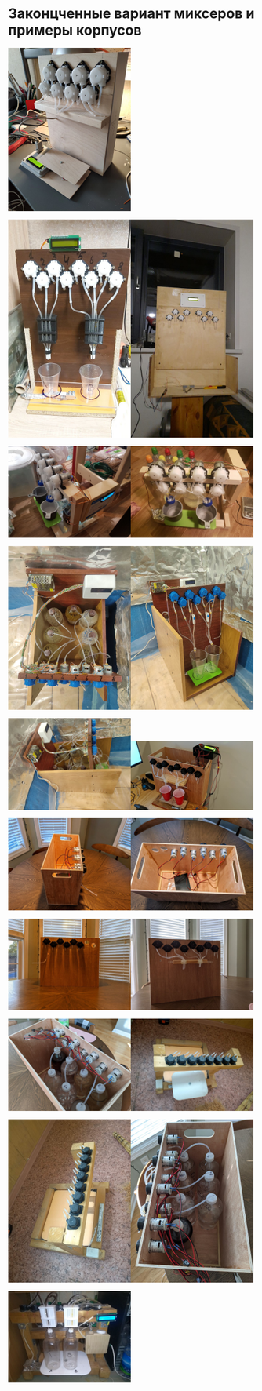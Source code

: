 # Законцченные вариант миксеров и примеры корпусов

<a href="1.jpg"><img src="1.jpg" width="250">

<a href="5.jpg"><img src="5.jpg" width="250"></a></a><a href="3.jpg"><img src="3.jpg" width="250"></a>

<a href="2.jpg"><img src="2.jpg" width="250"></a><a href="4.jpg"><img src="4.jpg" width="250"></a>

<a href="6.jpg"><img src="6.jpg" width="250"></a><a href="8.jpg"><img src="8.jpg" width="250"></a>

<a href="7.jpg"><img src="7.jpg" width="250"></a><a href="15.jpg"><img src="15.jpg" width="250"></a>

<a href="9.jpg"><img src="9.jpg" width="250"></a><a href="10.jpg"><img src="10.jpg" width="250"></a>

<a href="11.jpg"><img src="11.jpg" width="250"></a><a href="12.jpg"><img src="12.jpg" width="250"></a>

<a href="13.jpg"><img src="13.jpg" width="250"></a><a href="16.jpg"><img src="16.jpg" width="250"></a>

<a href="17.jpg"><img src="17.jpg" width="250"></a><a href="14.jpg"><img src="14.jpg" width="250"></a>

<a href="18.jpg"><img src="18.jpg" width="250"></a>